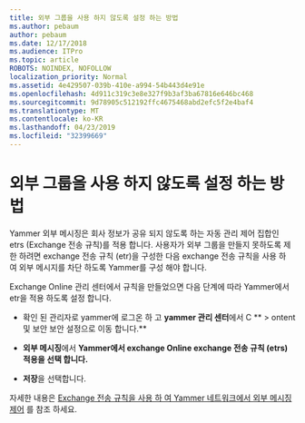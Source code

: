```yaml
---
title: 외부 그룹을 사용 하지 않도록 설정 하는 방법
ms.author: pebaum
author: pebaum
ms.date: 12/17/2018
ms.audience: ITPro
ms.topic: article
ROBOTS: NOINDEX, NOFOLLOW
localization_priority: Normal
ms.assetid: 4e429507-039b-410e-a994-54b443d4e91e
ms.openlocfilehash: 4d911c319c3e8e327f9b3af3ba67816e646bc468
ms.sourcegitcommit: 9d78905c512192ffc4675468abd2efc5f2e4baf4
ms.translationtype: MT
ms.contentlocale: ko-KR
ms.lasthandoff: 04/23/2019
ms.locfileid: "32399669"
---
```

# <a name="how-to-disable-external-groups"></a>외부 그룹을 사용 하지 않도록 설정 하는 방법

Yammer 외부 메시징은 회사 정보가 공유 되지 않도록 하는 자동 관리 제어 집합인 etrs (Exchange 전송 규칙)를 적용 합니다. 사용자가 외부 그룹을 만들지 못하도록 제한 하려면 exchange 전송 규칙 (etr)을 구성한 다음 exchange 전송 규칙을 사용 하 여 외부 메시지를 차단 하도록 Yammer를 구성 해야 합니다. 
  
Exchange Online 관리 센터에서 규칙을 만들었으면 다음 단계에 따라 Yammer에서 etr을 적용 하도록 설정 합니다.
  
- 확인 된 관리자로 yammer에 로그온 하 고 **yammer 관리 센터**에서 C ** \> ontent 및 보안 보안 설정으로 이동 합니다.**
    
- **외부 메시징**에서 **Yammer에서 exchange Online exchange 전송 규칙 (etrs) 적용을 선택 합니다.**
    
- **저장**을 선택합니다. 
    
자세한 내용은 [Exchange 전송 규칙을 사용 하 여 Yammer 네트워크에서 외부 메시징 제어](https://support.office.com/article/Control-external-messaging-in-a-Yammer-network-with-Exchange-Transport-Rules-f8fd6403-c8f3-4307-9230-65304d6000d9) 를 참조 하세요.
  


